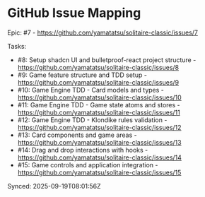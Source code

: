 # GitHub Issue Mapping

Epic: #7 - https://github.com/yamatatsu/solitaire-classic/issues/7

Tasks:
- #8: Setup shadcn UI and bulletproof-react project structure - https://github.com/yamatatsu/solitaire-classic/issues/8
- #9: Game feature structure and TDD setup - https://github.com/yamatatsu/solitaire-classic/issues/9
- #10: Game Engine TDD - Card models and types - https://github.com/yamatatsu/solitaire-classic/issues/10
- #11: Game Engine TDD - Game state atoms and stores - https://github.com/yamatatsu/solitaire-classic/issues/11
- #12: Game Engine TDD - Klondike rules validation - https://github.com/yamatatsu/solitaire-classic/issues/12
- #13: Card components and game areas - https://github.com/yamatatsu/solitaire-classic/issues/13
- #14: Drag and drop interactions with hooks - https://github.com/yamatatsu/solitaire-classic/issues/14
- #15: Game controls and application integration - https://github.com/yamatatsu/solitaire-classic/issues/15

Synced: 2025-09-19T08:01:56Z
